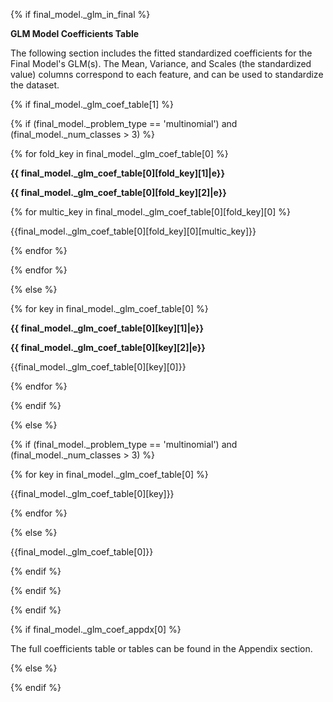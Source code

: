 {% if final_model._glm_in_final %}

**GLM Model Coefficients Table**

The following section includes the fitted standardized coefficients for the Final Model's GLM(s). The Mean, Variance, and Scales (the standardized value) columns correspond to each feature, and can be used to standardize the dataset.

{% if final_model._glm_coef_table[1] %}

{% if (final_model._problem_type == 'multinomial') and (final_model._num_classes > 3) %}

{% for fold_key in final_model._glm_coef_table[0] %}

**{{ final_model._glm_coef_table[0][fold_key][1]|e}}**

**{{ final_model._glm_coef_table[0][fold_key][2]|e}}**

{% for multic_key in final_model._glm_coef_table[0][fold_key][0] %}

{{final_model._glm_coef_table[0][fold_key][0][multic_key]}}

{% endfor %}

{% endfor %}

{% else %}

{% for key in final_model._glm_coef_table[0] %}

**{{ final_model._glm_coef_table[0][key][1]|e}}**

**{{ final_model._glm_coef_table[0][key][2]|e}}**

{{final_model._glm_coef_table[0][key][0]}}

{% endfor %}

{% endif %}

{% else %}

{% if  (final_model._problem_type == 'multinomial') and (final_model._num_classes > 3) %}

{% for key in final_model._glm_coef_table[0] %}

{{final_model._glm_coef_table[0][key]}}

{% endfor %}

{% else %}

{{final_model._glm_coef_table[0]}}

{% endif %}

{% endif  %}

{% endif %}

{% if final_model._glm_coef_appdx[0] %}

The full coefficients table or tables can be found in the Appendix section.

{% else %}

{% endif %}


